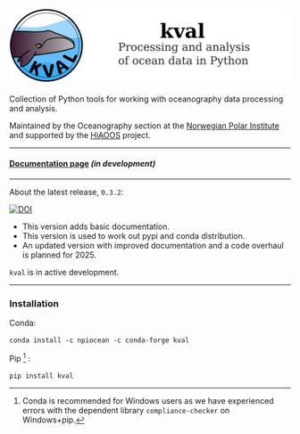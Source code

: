 ![image](https://raw.githubusercontent.com/npiocean/kval/master/graphics/kval_banner.png)

Collection of Python tools for working with oceanography data processing and analysis.

Maintained by the Oceanography section at the [Norwegian Polar Institute](https://www.npolar.no/en/) and supported by the [HiAOOS](https://hiaoos.eu/) project.
___


#### [Documentation page](https://kval.readthedocs.io/) *(in development)*

___

About the latest release, `0.3.2`:

[![DOI](https://zenodo.org/badge/DOI/10.5281/zenodo.15268696.svg)](https://doi.org/10.5281/zenodo.15268696)



- This version adds basic documentation.
- This version is used to work out pypi and conda distribution.
- An updated version with improved documentation and a code overhaul is planned for 2025.


`kval` is in active development.

___


### Installation

Conda:

    conda install -c npiocean -c conda-forge kval


Pip [^tag] :

    pip install kval


[^tag]: Conda is recommended for Windows users as we have experienced errors with the dependent library `compliance-checker` on Windows+pip.